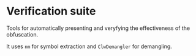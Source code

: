 # Verification suite

Tools for automatically presenting and veryfying the effectiveness of the obfuscation.

It uses `nm` for symbol extraction and `ClwDemangler` for demangling.

